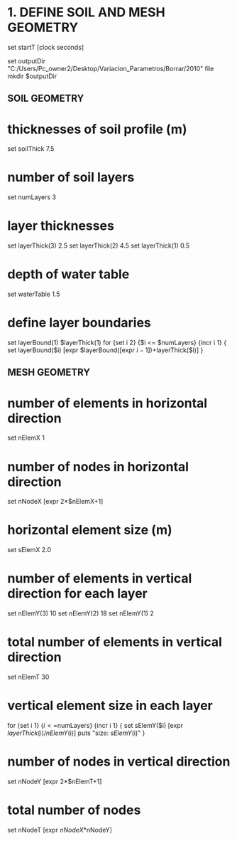 # 1. DEFINE SOIL AND MESH GEOMETRY

set startT  [clock seconds]

set outputDir "C:/Users/Pc_owner2/Desktop/Variacion_Parametros/Borrar/2010"
file mkdir $outputDir

## SOIL GEOMETRY
# thicknesses of soil profile (m)
set soilThick      7.5
# number of soil layers
set numLayers      3
# layer thicknesses
set layerThick(3)  2.5
set layerThick(2)  4.5
set layerThick(1)  0.5
# depth of water table
set waterTable     1.5

# define layer boundaries
set layerBound(1) $layerThick(1)
for {set i 2} {$i <= $numLayers} {incr i 1} {
    set layerBound($i) [expr $layerBound([expr $i-1])+$layerThick($i)]
}

## MESH GEOMETRY
# number of elements in horizontal direction
set nElemX  1
# number of nodes in horizontal direction
set nNodeX  [expr 2*$nElemX+1]
# horizontal element size (m)
set sElemX  2.0

# number of elements in vertical direction for each layer
set nElemY(3)  10
set nElemY(2)  18
set nElemY(1)  2
# total number of elements in vertical direction
set nElemT     30
# vertical element size in each layer
for {set i 1} {$i <=$numLayers} {incr i 1} {
    set sElemY($i) [expr $layerThick($i)/$nElemY($i)]
    puts "size:  $sElemY($i)"
}

# number of nodes in vertical direction
set nNodeY  [expr 2*$nElemT+1]
# total number of nodes
set nNodeT  [expr $nNodeX*$nNodeY]